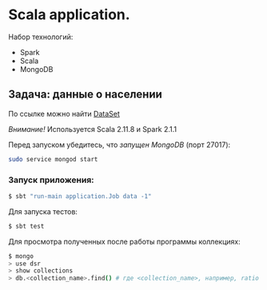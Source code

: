 # Scala application. 

Набор технологий:
* Spark
* Scala
* MongoDB

## Задача: данные о населении

По ссылке можно найти [DataSet](https://github.com/datasets/population-city)

*Внимание!* Используется Scala 2.11.8 и Spark 2.1.1

Перед запуском убедитесь, что *запущен MongoDB* (порт 27017): 

```bash
sudo service mongod start
```

### Запуск приложения:

```bash
$ sbt "run-main application.Job data -1"
```

Для запуска тестов:
```bash
$ sbt test
```

Для просмотра полученных после работы программы коллекциях:

```bash
$ mongo
> use dsr
> show collections
> db.<collection_name>.find() # где <collection_name>, например, ratio
```

